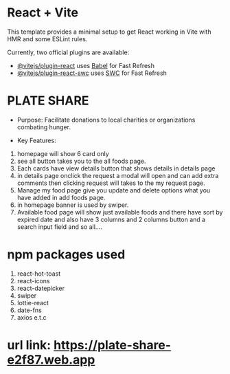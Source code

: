 # React + Vite

This template provides a minimal setup to get React working in Vite with HMR and some ESLint rules.

Currently, two official plugins are available:

- [@vitejs/plugin-react](https://github.com/vitejs/vite-plugin-react/blob/main/packages/plugin-react/README.md) uses [Babel](https://babeljs.io/) for Fast Refresh
- [@vitejs/plugin-react-swc](https://github.com/vitejs/vite-plugin-react-swc) uses [SWC](https://swc.rs/) for Fast Refresh


# PLATE SHARE

* Purpose: Facilitate donations to local charities or organizations combating hunger.

* Key Features: 

1. homepage will show 6 card only
2. see all button takes you to the all foods page.
3. Each cards have view details button that shows details in details page  
4. in details page onclick the request a modal will open and can add extra comments then clicking request will takes to the my request page.
5. Manage my food page give you update and delete options what you have added in add foods page.
6. in homepage banner is used by swiper.
7. Available food page will show just available foods and there have sort by expired date and also  have 3 columns and 2 columns button and a search input field and so all....

# npm packages used 
1. react-hot-toast
2. react-icons
3. react-datepicker
4. swiper
5. lottie-react
6. date-fns
6. axios e.t.c

# url link: https://plate-share-e2f87.web.app

